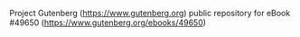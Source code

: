 Project Gutenberg (https://www.gutenberg.org) public repository for eBook #49650 (https://www.gutenberg.org/ebooks/49650)
